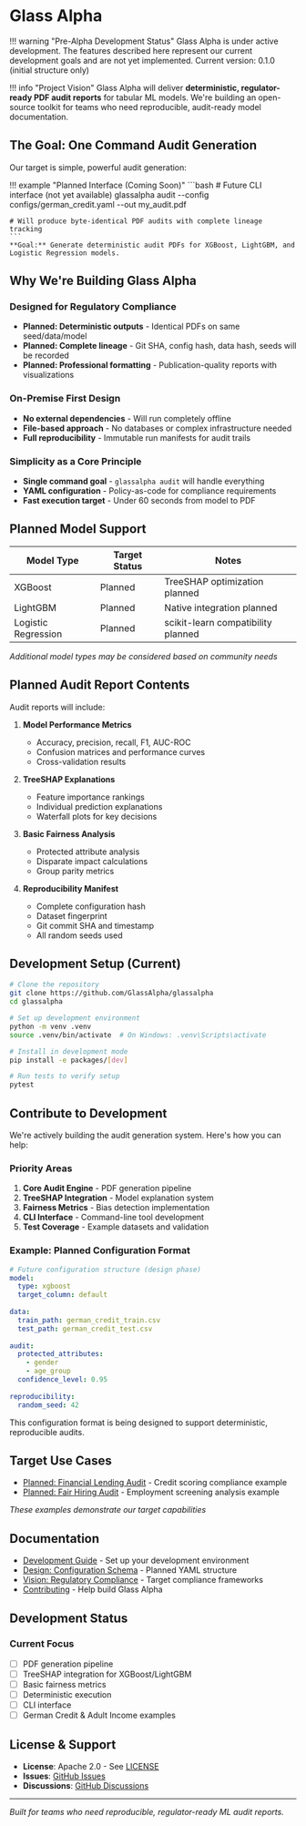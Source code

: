 # Glass Alpha

!!! warning "Pre-Alpha Development Status"
    Glass Alpha is under active development. The features described here represent our current development goals and are not yet implemented. Current version: 0.1.0 (initial structure only)

!!! info "Project Vision"
    Glass Alpha will deliver **deterministic, regulator-ready PDF audit reports** for tabular ML models. We're building an open-source toolkit for teams who need reproducible, audit-ready model documentation.

## The Goal: One Command Audit Generation

Our target is simple, powerful audit generation:

!!! example "Planned Interface (Coming Soon)"
    ```bash
    # Future CLI interface (not yet available)
    glassalpha audit --config configs/german_credit.yaml --out my_audit.pdf
    
    # Will produce byte-identical PDF audits with complete lineage tracking
    ```
    **Goal:** Generate deterministic audit PDFs for XGBoost, LightGBM, and Logistic Regression models.

## Why We're Building Glass Alpha

### Designed for Regulatory Compliance
- **Planned: Deterministic outputs** - Identical PDFs on same seed/data/model
- **Planned: Complete lineage** - Git SHA, config hash, data hash, seeds will be recorded
- **Planned: Professional formatting** - Publication-quality reports with visualizations

### On-Premise First Design 
- **No external dependencies** - Will run completely offline
- **File-based approach** - No databases or complex infrastructure needed
- **Full reproducibility** - Immutable run manifests for audit trails

### Simplicity as a Core Principle
- **Single command goal** - `glassalpha audit` will handle everything
- **YAML configuration** - Policy-as-code for compliance requirements
- **Fast execution target** - Under 60 seconds from model to PDF

## Planned Model Support

| Model Type | Target Status | Notes |
|-----------|--------------|-------|
| XGBoost | Planned | TreeSHAP optimization planned |
| LightGBM | Planned | Native integration planned |
| Logistic Regression | Planned | scikit-learn compatibility planned |

*Additional model types may be considered based on community needs*

## Planned Audit Report Contents

Audit reports will include:

1. **Model Performance Metrics**
   - Accuracy, precision, recall, F1, AUC-ROC
   - Confusion matrices and performance curves
   - Cross-validation results

2. **TreeSHAP Explanations** 
   - Feature importance rankings
   - Individual prediction explanations
   - Waterfall plots for key decisions

3. **Basic Fairness Analysis**
   - Protected attribute analysis
   - Disparate impact calculations
   - Group parity metrics

4. **Reproducibility Manifest**
   - Complete configuration hash
   - Dataset fingerprint
   - Git commit SHA and timestamp
   - All random seeds used

## Development Setup (Current)

```bash
# Clone the repository
git clone https://github.com/GlassAlpha/glassalpha
cd glassalpha

# Set up development environment
python -m venv .venv
source .venv/bin/activate  # On Windows: .venv\Scripts\activate

# Install in development mode
pip install -e packages/[dev]

# Run tests to verify setup
pytest
```

## Contribute to Development

We're actively building the audit generation system. Here's how you can help:

### Priority Areas
1. **Core Audit Engine** - PDF generation pipeline
2. **TreeSHAP Integration** - Model explanation system  
3. **Fairness Metrics** - Bias detection implementation
4. **CLI Interface** - Command-line tool development
5. **Test Coverage** - Example datasets and validation

### Example: Planned Configuration Format

```yaml
# Future configuration structure (design phase)
model:
  type: xgboost
  target_column: default
  
data:
  train_path: german_credit_train.csv
  test_path: german_credit_test.csv
  
audit:
  protected_attributes:
    - gender
    - age_group
  confidence_level: 0.95
  
reproducibility:
  random_seed: 42
```

This configuration format is being designed to support deterministic, reproducible audits.

## Target Use Cases

- [Planned: Financial Lending Audit](examples/german-credit-audit.md) - Credit scoring compliance example
- [Planned: Fair Hiring Audit](examples/adult-income-audit.md) - Employment screening analysis example

*These examples demonstrate our target capabilities*

## Documentation

- [Development Guide](getting-started/quickstart.md) - Set up your development environment
- [Design: Configuration Schema](getting-started/configuration.md) - Planned YAML structure
- [Vision: Regulatory Compliance](compliance/overview.md) - Target compliance frameworks  
- [Contributing](contributing.md) - Help build Glass Alpha

## Development Status

### Current Focus
- [ ] PDF generation pipeline
- [ ] TreeSHAP integration for XGBoost/LightGBM
- [ ] Basic fairness metrics
- [ ] Deterministic execution
- [ ] CLI interface
- [ ] German Credit & Adult Income examples

## License & Support

- **License**: Apache 2.0 - See [LICENSE](https://github.com/GlassAlpha/glassalpha/blob/main/LICENSE)
- **Issues**: [GitHub Issues](https://github.com/GlassAlpha/glassalpha/issues)
- **Discussions**: [GitHub Discussions](https://github.com/GlassAlpha/glassalpha/discussions)

---

*Built for teams who need reproducible, regulator-ready ML audit reports.*
